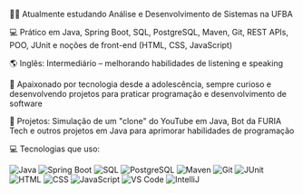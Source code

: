 👨‍💻 Atualmente estudando Análise e Desenvolvimento de Sistemas na UFBA

💻 Prático em Java, Spring Boot, SQL, PostgreSQL, Maven, Git, REST APIs, POO, JUnit e noções de front-end (HTML, CSS, JavaScript)

🌎 Inglês: Intermediário – melhorando habilidades de listening e speaking

🧠 Apaixonado por tecnologia desde a adolescência, sempre curioso e desenvolvendo projetos para praticar programação e desenvolvimento de software

🎯 Projetos: Simulação de um "clone" do YouTube em Java, Bot da FURIA Tech e outros projetos em Java para aprimorar habilidades de programação

💻 Tecnologias que uso:

![Java](https://skillicons.dev/icons?i=java)
![Spring Boot](https://skillicons.dev/icons?i=spring)
![SQL](https://skillicons.dev/icons?i=mysql)
![PostgreSQL](https://skillicons.dev/icons?i=postgres)
![Maven](https://skillicons.dev/icons?i=maven)
![Git](https://skillicons.dev/icons?i=git)
![JUnit](https://skillicons.dev/icons?i=junit)
![HTML](https://skillicons.dev/icons?i=html)
![CSS](https://skillicons.dev/icons?i=css)
![JavaScript](https://skillicons.dev/icons?i=javascript)
![VS Code](https://skillicons.dev/icons?i=vscode)
![IntelliJ](https://skillicons.dev/icons?i=intellij)

